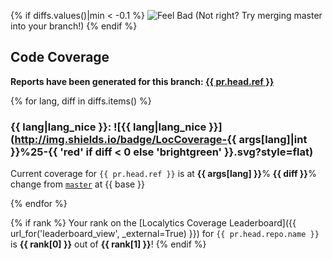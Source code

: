 <!--
This is a sample _comment.md template that we use at Localytics. You should customize this for your use case.
-->

{% if diffs.values()|min < -0.1 %}
![Feel Bad](http://i.imgur.com/oXW25lP.jpg)
(Not right? Try merging master into your branch!)
{% endif %}

## Code Coverage

**Reports have been generated for this branch: <a href="{{ url }}?{{ pr.title|urlencode }}" target="_blank">{{ pr.head.ref }}</a>**

{% for lang, diff in diffs.items() %}

### {{ lang|lang_nice }}: ![{{ lang|lang_nice }}](http://img.shields.io/badge/LocCoverage-{{ args[lang]|int }}%25-{{ 'red' if diff < 0 else 'brightgreen' }}.svg?style=flat)
Current coverage for `{{ pr.head.ref }}` is at **{{ args[lang] }}**%
**{{ diff }}**% change from <a href='https://github.com/{{ pr.head.repo.organization.login }}/{{ pr.head.repo.name }}/tree/{{ base }}'>`master`</a> at {{ base }}


{% endfor %}

{% if rank %}
Your rank on the [Localytics Coverage Leaderboard]({{ url_for('leaderboard_view', _external=True) }}) for `{{ pr.head.repo.name }}` is **{{ rank[0] }}** out of **{{ rank[1] }}**!
{% endif %}
